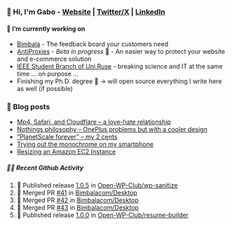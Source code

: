 ### 👋 Hi, I'm Gabo - [Website](https://gkanev.com) | [Twitter/X](https://twitter.com/mrgkanev) | [LinkedIn](https://www.linkedin.com/in/mrgkanev)

#### 🔭 I’m currently working on
- [Bimbala](https://bimbala.com/)  - The feedback board your customers need
- [AntiProxies](https://antiproxies.com/) - *Beta in progress* 🚀 -  An easier way to protect your website and e-commerce solution
- [IEEE Student Branch of Uni Ruse](https://github.com/IEEE-Student-Branch-of-Uni-Ruse) - breaking science and IT at the same time ... on purpose ...
- Finishing my Ph.D. degree 🤔 -> will open source everything I write here as well (if possible)

### 📖 Blog posts
<!-- BLOG-POST-LIST:START -->
- [Mp4, Safari, and Cloudflare – a love-hate relationship](https://gkanev.com/posts/mp4-safari-and-cloudflare-a-love-hate-relationship/)
- [Nothings philosophy – OnePlus problems but with a cooler design](https://gkanev.com/posts/nothings-philosophy-oneplus-problems-but-with-a-cooler-design/)
- [“PlanetScale forever” – my 2 cents](https://gkanev.com/posts/planetscale-forever-my-2-cents/)
- [Trying out the monochrome on my smartphone](https://gkanev.com/posts/trying-out-the-monochrome-on-my-smartphone/)
- [Resizing an Amazon EC2 Instance](https://gkanev.com/posts/resizing-an-amazon-ec2-instance/)
<!-- BLOG-POST-LIST:END -->

##### 🧑‍💻 Recent Github Activity

<!--START_SECTION:activity-->
1. 🚀 Published release [1.0.5](https://github.com/Open-WP-Club/wp-sanitize/releases/tag/1.0.5) in [Open-WP-Club/wp-sanitize](https://github.com/Open-WP-Club/wp-sanitize)
2. 🎉 Merged PR [#41](https://github.com/Bimbalacom/Desktop/pull/41) in [Bimbalacom/Desktop](https://github.com/Bimbalacom/Desktop)
3. 🎉 Merged PR [#42](https://github.com/Bimbalacom/Desktop/pull/42) in [Bimbalacom/Desktop](https://github.com/Bimbalacom/Desktop)
4. 🎉 Merged PR [#43](https://github.com/Bimbalacom/Desktop/pull/43) in [Bimbalacom/Desktop](https://github.com/Bimbalacom/Desktop)
5. 🚀 Published release [1.0.0](https://github.com/Open-WP-Club/resume-builder/releases/tag/1.0.0) in [Open-WP-Club/resume-builder](https://github.com/Open-WP-Club/resume-builder)
<!--END_SECTION:activity-->
